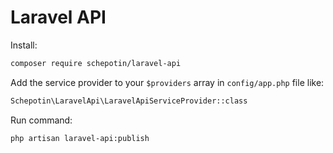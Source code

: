 # Laravel API

Install:

```bash
composer require schepotin/laravel-api
```

Add the service provider to your `$providers` array in `config/app.php` file like:

```bash
Schepotin\LaravelApi\LaravelApiServiceProvider::class
```

Run command:

```bash
php artisan laravel-api:publish
```